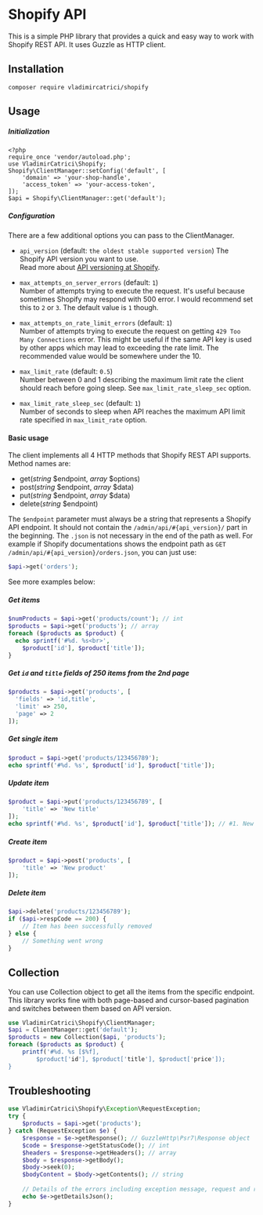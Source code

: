 Shopify API
=
This is a simple PHP library that provides a quick and easy way to work with Shopify REST API.
It uses Guzzle as HTTP client. 

Installation
-

```
composer require vladimircatrici/shopify
```

Usage
-

##### Initialization
```
<?php
require_once 'vendor/autoload.php';
use VladimirCatrici\Shopify;
Shopify\ClientManager::setConfig('default', [
    'domain' => 'your-shop-handle',
    'access_token' => 'your-access-token',
]);
$api = Shopify\ClientManager::get('default');
```

##### Configuration

There are a few additional options you can pass to the ClientManager.

- `api_version` (default: `the oldest stable supported version`)
The Shopify API version you want to use.  
Read more about [API versioning at Shopify](https://help.shopify.com/en/api/versioning).   

- `max_attempts_on_server_errors` (default: `1`)  
Number of attempts trying to execute the request. 
It's useful because sometimes Shopify may respond with 500 error.
I would recommend set this to `2` or `3`. The default value is `1` though. 

- `max_attempts_on_rate_limit_errors` (default: `1`)  
Number of attempts trying to execute the request on getting `429 Too Many Connections` error.
This might be useful if the same API key is used by other apps which may lead to exceeding the rate limit.
The recommended value would be somewhere under the 10.  

- `max_limit_rate` (default: `0.5`)  
Number between 0 and 1 describing the maximum limit rate the client should reach before going sleep. 
See `max_limit_rate_sleep_sec` option.  

- `max_limit_rate_sleep_sec` (default: `1`)  
Number of seconds to sleep when API reaches the maximum API limit rate specified in `max_limit_rate` option.

#### Basic usage

The client implements all 4 HTTP methods that Shopify REST API supports. Method names are:
- get(_string_ $endpoint, _array_ $options)
- post(_string_ $endpoint, _array_ $data)
- put(_string_ $endpoint, _array_ $data)
- delete(_string_ $endpoint)

The `$endpoint` parameter must always be a string that represents a Shopify API endpoint. 
It should not contain the `/admin/api/#{api_version}/` part in the beginning. 
The `.json` is not necessary in the end of the path as well. For example if Shopify documentations 
shows the endpoint path as `GET /admin/api/#{api_version}/orders.json`, you can just use:
```php
$api->get('orders');
```
 
See more examples below:

##### Get items

```php
$numProducts = $api->get('products/count'); // int
$products = $api->get('products'); // array
foreach ($products as $product) {
  echo sprintf('#%d. %s<br>', 
    $product['id'], $product['title']);
}
```

##### Get `id` and `title` fields of 250 items from the 2nd page

```php
$products = $api->get('products', [
  'fields' => 'id,title',
  'limit' => 250,
  'page' => 2
]);
```

##### Get single item
```php
$product = $api->get('products/123456789');
echo sprintf('#%d. %s', $product['id'], $product['title']);
```

##### Update item
```php
$product = $api->put('products/123456789', [
    'title' => 'New title'
]);
echo sprintf('#%d. %s', $product['id'], $product['title']); // #1. New title
```

##### Create item
```php
$product = $api->post('products', [
    'title' => 'New product' 
]);
```

##### Delete item
```php
$api->delete('products/123456789');
if ($api->respCode == 200) {
    // Item has been successfully removed
} else {
    // Something went wrong
}
```

Collection
-
You can use Collection object to get all the items from the specific endpoint. 
This library works fine with both page-based and cursor-based pagination and switches between them based on API version.
```php
use VladimirCatrici\Shopify\ClientManager;
$api = ClientManager::get('default');
$products = new Collection($api, 'products');
foreach ($products as $product) {
    printf('#%d. %s [$%f], 
        $product['id'], $product['title'], $product['price']);
}
```

Troubleshooting
-
```php
use VladimirCatrici\Shopify\Exception\RequestException;
try {
    $products = $api->get('products');
} catch (RequestException $e) {
    $response = $e->getResponse(); // GuzzleHttp\Psr7\Response object
    $code = $response->getStatusCode(); // int
    $headers = $response->getHeaders(); // array
    $body = $response->getBody();
    $body->seek(0);
    $bodyContent = $body->getContents(); // string
    
    // Details of the errors including exception message, request and response details
    echo $e->getDetailsJson();
}
```
